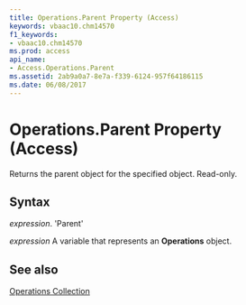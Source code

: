 ```yaml
---
title: Operations.Parent Property (Access)
keywords: vbaac10.chm14570
f1_keywords:
- vbaac10.chm14570
ms.prod: access
api_name:
- Access.Operations.Parent
ms.assetid: 2ab9a0a7-8e7a-f339-6124-957f64186115
ms.date: 06/08/2017
---
```



# Operations.Parent Property (Access)

Returns the parent object for the specified object. Read-only.


## Syntax

 _expression_. 'Parent'

 _expression_ A variable that represents an **Operations** object.


## See also


[Operations Collection](Access.Operations.md)

